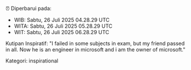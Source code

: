 ⏰ Diperbarui pada:
- WIB: Sabtu, 26 Juli 2025 04.28.29 UTC
- WITA: Sabtu, 26 Juli 2025 05.28.29 UTC
- WIT: Sabtu, 26 Juli 2025 06.28.29 UTC

Kutipan Inspiratif:
"I failed in some subjects in exam, but my friend passed in all. Now he is an engineer in microsoft and i am the owner of microsoft."


Kategori: inspirational

